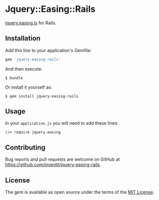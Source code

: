 # Jquery::Easing::Rails

[jquery.easing.js](http://gsgd.co.uk/sandbox/jquery/easing/) for Rails.

## Installation

Add this line to your application's Gemfile:

```ruby
gem 'jquery-easing-rails'
```

And then execute:

    $ bundle

Or install it yourself as:

    $ gem install jquery-easing-rails

## Usage

In your `application.js` you will need to add these lines:

    //= require jquery.easing

## Contributing

Bug reports and pull requests are welcome on GitHub at https://github.com/inventit/jquery-easing-rails.

## License

The gem is available as open source under the terms of the [MIT License](https://opensource.org/licenses/MIT).
